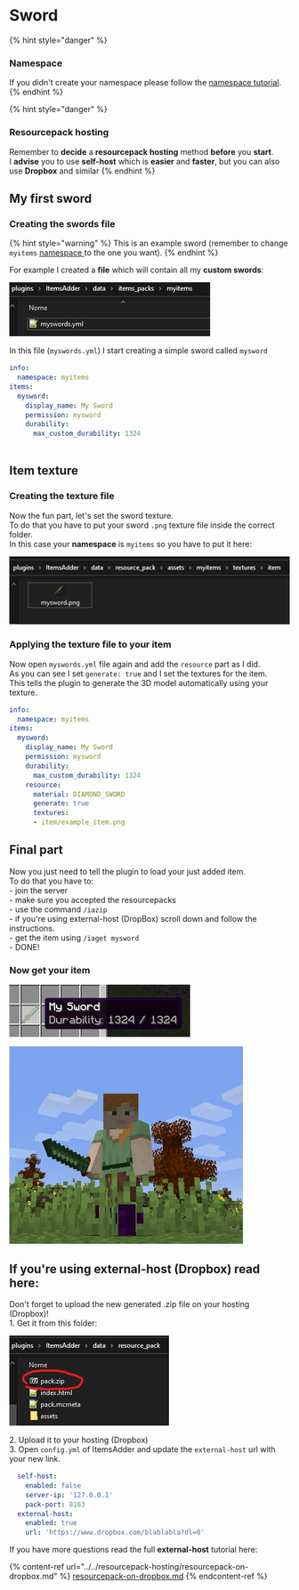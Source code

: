 # Sword

{% hint style="danger" %}
### Namespace

If you didn't create your namespace please follow the [namespace tutorial](../basic-concepts/namespace/creating-your-namespace.md).
{% endhint %}

{% hint style="danger" %}
### Resourcepack hosting

Remember to **decide** a **resourcepack hosting** method **before** you **start**.\
I **advise** you to use **self-host** which is **easier** and **faster**, but you can also use **Dropbox** and similar
{% endhint %}

## My first sword

### Creating the swords file

{% hint style="warning" %}
This is an example sword (remember to change `myitems` [namespace ](../basic-concepts/namespace/)to the one you want).
{% endhint %}

For example I created a **file** which will contain all my **custom swords**:

![](<../../../.gitbook/assets/immagine (16).png>)

In this file (`myswords.yml`) I start creating a simple sword called `mysword`

```yaml
info:
  namespace: myitems
items:
  mysword:
    display_name: My Sword
    permission: mysword
    durability:
      max_custom_durability: 1324
  
```

## Item texture

### Creating the texture file

Now the fun part, let's set the sword texture.\
To do that you have to put your sword `.png` texture file inside the correct folder.\
In this case your **namespace** is `myitems` so you have to put it here:

![](<../../../.gitbook/assets/immagine (14).png>)

### Applying the texture file to your item

Now open `myswords.yml` file again and add the `resource` part as I did.\
As you can see I set `generate: true` and I set the textures for the item.\
This tells the plugin to generate the 3D model automatically using your texture.

```yaml
info:
  namespace: myitems
items:
  mysword:
    display_name: My Sword
    permission: mysword
    durability:
      max_custom_durability: 1324
    resource:
      material: DIAMOND_SWORD
      generate: true
      textures:
      - item/example_item.png
```

## Final part

Now you just need to tell the plugin to load your just added item.\
To do that you have to:\
\- join the server\
\- make sure you accepted the resourcepacks\
\- use the command `/iazip`\
\- if you're using external-host (DropBox) scroll down and follow the instructions.\
\- get the item using `/iaget mysword`\
\- DONE!

### Now get your item

![](<../../../.gitbook/assets/immagine (18).png>)

![](<../../../.gitbook/assets/immagine (19).png>)

## If you're using external-host (Dropbox) read here:

Don't forget to upload the new generated .zip file on your hosting (Dropbox)!\
1\. Get it from this folder:

![](<../../../.gitbook/assets/immagine (96) (2) (3) (2).png>)

2\. Upload it to your hosting (Dropbox)\
3\. Open `config.yml` of ItemsAdder and update the `external-host` url with your new link.

```yaml
  self-host:
    enabled: false
    server-ip: '127.0.0.1'
    pack-port: 8163
  external-host:
    enabled: true
    url: 'https://www.dropbox.com/blablabla?dl=0'
```

If you have more questions read the full **external-host** tutorial here:

{% content-ref url="../../resourcepack-hosting/resourcepack-on-dropbox.md" %}
[resourcepack-on-dropbox.md](../../resourcepack-hosting/resourcepack-on-dropbox.md)
{% endcontent-ref %}

